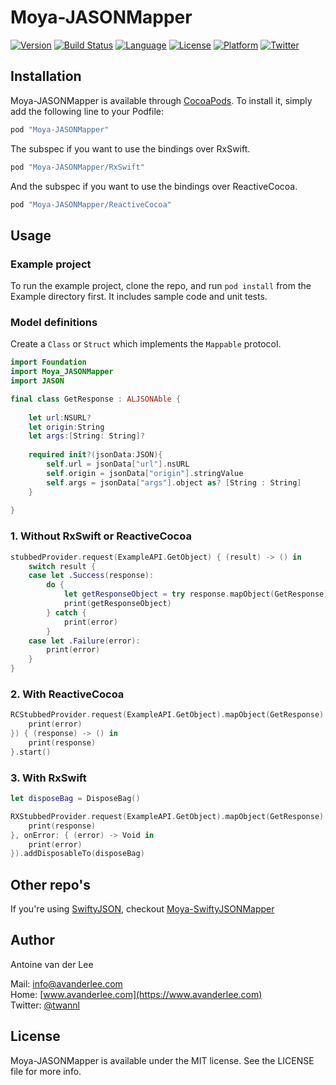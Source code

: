 # Moya-JASONMapper

[![Version](https://img.shields.io/cocoapods/v/Moya-JASONMapper.svg?style=flat)](http://cocoapods.org/pods/Moya-JASONMapper)
[![Build Status](https://travis-ci.org/AvdLee/Moya-JASONMapper.svg?style=flat&branch=master)](https://travis-ci.org/AvdLee/Moya-JASONMapper)
[![Language](https://img.shields.io/badge/language-swift2.3-f48041.svg?style=flat)](https://developer.apple.com/swift)
[![License](https://img.shields.io/cocoapods/l/Moya-JASONMapper.svg?style=flat)](http://cocoapods.org/pods/Moya-JASONMapper)
[![Platform](https://img.shields.io/cocoapods/p/Moya-JASONMapper.svg?style=flat)](http://cocoapods.org/pods/Moya-JASONMapper)
[![Twitter](https://img.shields.io/badge/twitter-@twannl-blue.svg?style=flat)](http://twitter.com/twannl)

## Installation

Moya-JASONMapper is available through [CocoaPods](http://cocoapods.org). To install
it, simply add the following line to your Podfile:

```ruby
pod "Moya-JASONMapper"
```

The subspec if you want to use the bindings over RxSwift.

```ruby
pod "Moya-JASONMapper/RxSwift"
```

And the subspec if you want to use the bindings over ReactiveCocoa.

```ruby
pod "Moya-JASONMapper/ReactiveCocoa"
```

## Usage

### Example project
To run the example project, clone the repo, and run `pod install` from the Example directory first. It includes sample code and unit tests.


### Model definitions
Create a `Class` or `Struct` which implements the `Mappable` protocol.

```swift
import Foundation
import Moya_JASONMapper
import JASON

final class GetResponse : ALJSONAble {
    
    let url:NSURL?
    let origin:String
    let args:[String: String]?
    
    required init?(jsonData:JSON){
        self.url = jsonData["url"].nsURL
        self.origin = jsonData["origin"].stringValue
        self.args = jsonData["args"].object as? [String : String]
    }
    
}
```

### 1. Without RxSwift or ReactiveCocoa
```swift
stubbedProvider.request(ExampleAPI.GetObject) { (result) -> () in
    switch result {
    case let .Success(response):
        do {
            let getResponseObject = try response.mapObject(GetResponse)
            print(getResponseObject)
        } catch {
            print(error)
        }
    case let .Failure(error):
        print(error)
    }
}
```

### 2. With ReactiveCocoa
```swift
RCStubbedProvider.request(ExampleAPI.GetObject).mapObject(GetResponse).on(failed: { (error) -> () in
    print(error)
}) { (response) -> () in
    print(response)
}.start()
```

### 3. With RxSwift
```swift
let disposeBag = DisposeBag()

RXStubbedProvider.request(ExampleAPI.GetObject).mapObject(GetResponse).subscribe(onNext: { (response) -> Void in
    print(response)
}, onError: { (error) -> Void in
    print(error)
}).addDisposableTo(disposeBag)
```

## Other repo's
If you're using [SwiftyJSON](https://github.com/SwiftyJSON/SwiftyJSON), checkout [Moya-SwiftyJSONMapper](https://github.com/AvdLee/Moya-SwiftyJSONMapper)

## Author

Antoine van der Lee 

Mail: [info@avanderlee.com](mailto:info@avanderlee.com)  
Home: [www.avanderlee.com](https://www.avanderlee.com)  
Twitter: [@twannl](https://www.twitter.com/twannl)
## License

Moya-JASONMapper is available under the MIT license. See the LICENSE file for more info.
